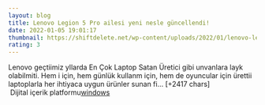 ```yaml
--- 
layout: blog
title: Lenovo Legion 5 Pro ailesi yeni nesle güncellendi!
date: 2022-01-05 19:01:17
thumbnail: https://shiftdelete.net/wp-content/uploads/2022/01/lenovo-legion-5-pro-oyuncu-laptoplarini-tanitti-2-1.jpg
rating: 3
---
```

Lenovo geçtiimiz yllarda En Çok Laptop Satan Üretici gibi unvanlara layk olabilmiti. Hem i için, hem günlük kullanm için, hem de oyuncular için ürettii laptoplarla her ihtiyaca uygun ürünler sunan fi… [+2417 chars]</br>&nbsp;Dijital içerik platformu<a href="https://www.techno-light.net/">windows</a>